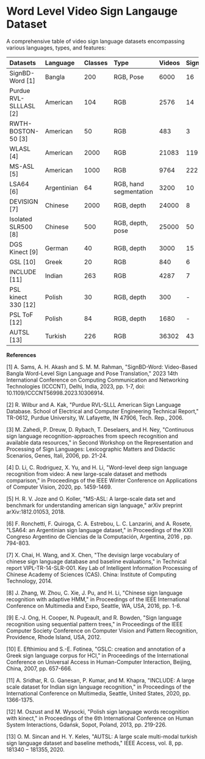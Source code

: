 # Word Level Video Sign Langauge Dataset 

A comprehensive table of video sign language datasets encompassing various languages, types, and features:

| Datasets | Language | Classes | Type | Videos | Signers | Availibility | Dataset link |
| :--- | :--- | :--- | :--- | :--- | :--- | :--- | :--- |
| SignBD-Word [1] | Bangla | 200 | RGB, Pose | 6000 | 16 | Public | [Link to Dataset](https://sites.google.com/view/signbd-word/dataset)
| Purdue RVL-SLLLASL [2]| American | 104 | RGB | 2576 | 14 | Public | [Link to Dataset](https://engineering.purdue.edu/RVL/Database/ASL/asl-database-front.htm)
| RWTH-BOSTON-50 [3] | American | 50 | RGB | 483 | 3 | Public | [Link to Dataset](https://www-i6.informatik.rwth-aachen.de/aslr/database-rwth-boston-50.php) 
| WLASL [4] | American | 2000 | RGB | 21083 | 119 | Public | [Link to Dataset] (https://dxli94.github.io/WLASL/)
| MS-ASL [5] | American| 1000 | RGB | 9764 | 222 |Public | [Link to Dataset] (https://www.microsoft.com/en-us/research/project/ms-asl/downloads/) 
| LSA64 [6] | Argentinian | 64 | RGB, hand segmentation | 3200 | 10 |Public | [Link to Dataset] (https://facundoq.github.io/datasets/lsa64/) 
| DEVISIGN [7] | Chinese | 2000 | RGB, depth | 24000 | 8 | Public | [Link to Dataset] (https://vipl.ict.ac.cn/homepage/ksl/data.html) 
| Isolated SLR500 [8] | Chinese | 500 | RGB, depth, pose | 25000 | 50 | Public | [Link to Dataset] (http://home.ustc.edu.cn/~hagjie/) 
| DGS Kinect [9] | German | 40 | RGB, depth | 3000 | 15 | Public | [Link to Dataset] (https://www.cvssp.org/data/KinectSign/webpages/downloads.html) 
| GSL [10] | Greek | 20 | RGB | 840 | 6 | Public | [Link to Dataset] (https://paperswithcode.com/dataset/gsl) 
| INCLUDE [11] | Indian | 263 | RGB | 4287 | 7 | Public | [Link to Dataset] (https://zenodo.org/records/4010759) 
| PSL kinect 330 [12] | Polish | 30 | RGB, depth | 300 | - | Public | [Link to Dataset] (https://vision.kia.prz.edu.pl/dynamickinect.php)
| PSL ToF [12] | Polish | 84 | RGB, depth | 1680 | - | Public | [Link to Dataset] (https://vision.kia.prz.edu.pl/dynamictof.php) 
| AUTSL [13] | Turkish | 226 | RGB | 36302 | 43  | Public | [Link to Dataset] (https://cvml.ankara.edu.tr/datasets/) 



**References**

[1] A. Sams, A. H. Akash and S. M. M. Rahman, "SignBD-Word: Video-Based Bangla Word-Level Sign Language and Pose Translation," 2023 14th International Conference on Computing Communication and Networking Technologies (ICCCNT), Delhi, India, 2023, pp. 1-7, doi: 10.1109/ICCCNT56998.2023.10306914.

[2] R. Wilbur and A. Kak, "Purdue RVL-SLLL American Sign Language Database. School of Electrical and Computer Engineering Technical Report," TR-0612, Purdue University, W. Lafayette, IN 47906, Tech. Rep., 2006.

[3] M. Zahedi, P. Dreuw, D. Rybach, T. Deselaers, and H. Ney, "Continuous sign language recognition-approaches from speech recognition and available data resources," in Second Workshop on the Representation and Processing of Sign Languages: Lexicographic Matters and Didactic Scenarios, Genes, Itali, 2006, pp. 21-24.

[4] D. Li, C. Rodriguez, X. Yu, and H. Li, "Word-level deep sign language recognition from video: A new large-scale dataset and methods comparison," in Proceedings of the IEEE Winter Conference on Applications of Computer Vision, 2020, pp. 1459-1469.

[5] H. R. V. Joze and O. Koller, "MS-ASL: A large-scale data set and benchmark for understanding american sign language," arXiv preprint arXiv:1812.01053, 2018.

[6] F. Ronchetti, F. Quiroga, C. A. Estrebou, L. C. Lanzarini, and A. Rosete, "LSA64: an Argentinian sign language dataset," in Proceedings of the XXII Congreso Argentino de Ciencias de la Computación, Argentina, 2016 , pp. 794-803.

[7] X. Chai, H. Wang, and X. Chen, "The devisign large vocabulary of chinese sign language database and baseline evaluations," in Technical report VIPL-TR-14-SLR-001. Key Lab of Intelligent Information Processing of Chinese Academy of Sciences (CAS). China: Institute of Computing Technology, 2014.

[8] J. Zhang, W. Zhou, C. Xie, J. Pu, and H. Li, "Chinese sign language recognition with adaptive HMM," in Proceedings of the IEEE International Conference on Multimedia and Expo, Seattle, WA, USA, 2016, pp. 1-6.

[9] E.-J. Ong, H. Cooper, N. Pugeault, and R. Bowden, "Sign language recognition using sequential pattern trees," in Proceedings of the IEEE Computer Society Conference on Computer Vision and Pattern Recognition, Providence, Rhode Island, USA, 2012.

[10] E. Efthimiou and S.-E. Fotinea, "GSLC: creation and annotation of a Greek sign language corpus for HCI," in Proceedings of the International Conference on Universal Access in Human-Computer Interaction, Beijing, China, 2007, pp. 657-666.

[11] A. Sridhar, R. G. Ganesan, P. Kumar, and M. Khapra, "INCLUDE: A large scale dataset for Indian sign language recognition," in Proceedings of the International Conference on Multimedia, Seattle, United States, 2020, pp. 1366-1375.

[12] M. Oszust and M. Wysocki, "Polish sign language words recognition with kinect," in Proceedings of the 6th International Conference on Human System Interactions, Gdańsk, Sopot, Poland, 2013, pp. 219-226.

[13] O. M. Sincan and H. Y. Keles, "AUTSL: A large scale multi-modal turkish sign language dataset and baseline methods," IEEE Access, vol. 8, pp. $181340-181355,2020$.
